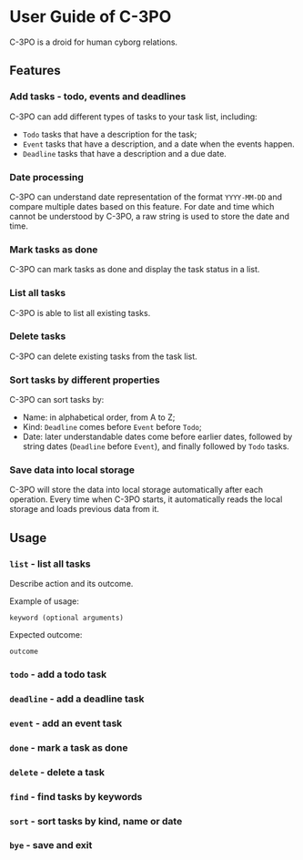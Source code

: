 # User Guide of C-3PO
C-3PO is a droid for human cyborg relations.

## Features 

### Add tasks - todo, events and deadlines
C-3PO can add different types of tasks to your task list, including:
* `Todo` tasks that have a description for the task;
* `Event` tasks that have a description, and a date when the events happen.
* `Deadline` tasks that have a description and a due date.

### Date processing
C-3PO can understand date representation of the format `YYYY-MM-DD` and 
compare multiple dates based on this feature. For date and time which cannot
be understood by C-3PO, a raw string is used to store the date and time.

### Mark tasks as done
C-3PO can mark tasks as done and display the task status in a list.

### List all tasks
C-3PO is able to list all existing tasks.

### Delete tasks
C-3PO can delete existing tasks from the task list.

### Sort tasks by different properties
C-3PO can sort tasks by:
* Name: in alphabetical order, from A to Z;
* Kind: `Deadline` comes before `Event` before `Todo`;
* Date: later understandable dates come before earlier dates, followed by string
dates (`Deadline` before `Event`), and finally followed by `Todo` tasks.

### Save data into local storage
C-3PO will store the data into local storage automatically after each
operation. Every time when C-3PO starts, it automatically reads the local
storage and loads previous data from it.

## Usage

### `list` - list all tasks

Describe action and its outcome.

Example of usage: 

`keyword (optional arguments)`

Expected outcome:

`outcome`

### `todo` - add a todo task

### `deadline` - add a deadline task

### `event` - add an event task

### `done` - mark a task as done

### `delete` - delete a task

### `find` - find tasks by keywords

### `sort` - sort tasks by kind, name or date

### `bye` - save and exit
